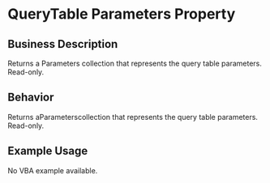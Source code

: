 # QueryTable Parameters Property

## Business Description
Returns a Parameters collection that represents the query table parameters. Read-only.

## Behavior
Returns aParameterscollection that represents the query table parameters. Read-only.

## Example Usage
No VBA example available.